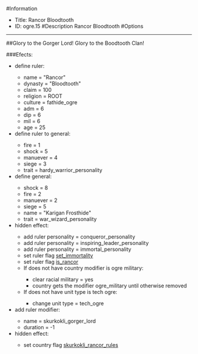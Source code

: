 #Information
 - Title: Rancor Bloodtooth
 - ID: ogre.15
#Description
Rancor Bloodtooth
#Options

___
##Glory to the Gorger Lord! Glory to the Boodtooth Clan!

###Efects:<ul><li>define ruler:</li><ul><li>name = "Rancor"</li><li>dynasty = "Bloodtooth"</li><li>claim = 100</li><li>religion = ROOT</li><li>culture = fathide_ogre</li><li>adm = 6</li><li>dip = 6</li><li>mil = 6</li><li>age = 25</li></ul><li>define ruler to general:</li><ul><li>fire = 1</li><li>shock = 5</li><li>manuever = 4</li><li>siege = 3</li><li>trait = hardy_warrior_personality</li></ul><li>define general:</li><ul><li>shock = 8</li><li>fire = 2</li><li>manuever = 2</li><li>siege = 5</li><li>name = "Karigan Frosthide"</li><li>trait = war_wizard_personality</li></ul><li>hidden effect:</li><ul><li>add ruler personality = conqueror_personality</li><li>add ruler personality = inspiring_leader_personality</li><li>add ruler personality = immortal_personality</li><li>set ruler flag [set_immortality](../flags/set_immortality.md)</li><li>set ruler flag [is_rancor](../flags/is_rancor.md)</li><li>If does not have country modifier is ogre military:</li><ul><li>clear racial military = yes</li><li>country gets the modifier ogre_military until otherwise removed</li></ul><li>If does not have unit type is tech ogre:</li><ul><li>change unit type = tech_ogre</li></ul></ul><li>add ruler modifier:</li><ul><li>name = skurkokli_gorger_lord</li><li>duration = -1</li></ul><li>hidden effect:</li><ul><li>set country flag [skurkokli_rancor_rules](../flags/skurkokli_rancor_rules.md)</li></ul></ul>
